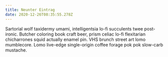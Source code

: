```yaml
---
title: Neunter Eintrag
date: 2020-12-26T08:35:55.278Z
---
```

<!--StartFragment-->

Sartorial wolf taxidermy umami, intelligentsia lo-fi succulents twee post-ironic. Butcher coloring book craft beer, prism celiac lo-fi flexitarian chicharrones squid actually enamel pin. VHS brunch street art lomo mumblecore. Lomo live-edge single-origin coffee forage pok pok slow-carb mustache.

<!--EndFragment-->